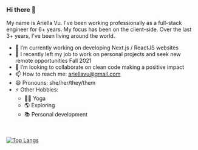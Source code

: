 ### Hi there 👋

My name is Ariella Vu. I've been working professionally as a full-stack engineer for 6+ years. My focus has been on the client-side. Over the last 3+ years, I've been living around the world. 

- 🔭 I’m currently working on developing Next.js / ReactJS websites
- 🌱 I recently left my job to work on personal projects and seek new remote opportunities Fall 2021
- 👯 I’m looking to collaborate on clean code making a positive impact
- 📫 How to reach me: ariellavu@gmail.com
- 😄 Pronouns: she/her/they/them
- ⚡ Other Hobbies:
  - 🧘‍♀️ Yoga 
  - 🌎 Exploring
  - 📚 Personal development

<br />
<!-- [![Ariella's GitHub stats](https://github-readme-stats.vercel.app/api?username=ariellanvu&count_private=true&show_icons=true&theme=dracula)
](https://github.com/ariellanvu/github-readme-stats) -->

[![Top Langs](https://github-readme-stats.vercel.app/api/top-langs/?username=ariellanvu&count_private=true&include_all_commits=true&show_icons=true&theme=cobalt)
](https://github.com/ariellanvu/github-readme-stats)


<!--
**ariellanvu/ariellanvu** is a ✨ _special_ ✨ repository because its `README.md` (this file) appears on your GitHub profile.

Here are some ideas to get you started:

- 🔭 I’m currently working on ...
- 🌱 I’m currently learning ...
- 👯 I’m looking to collaborate on ...
- 🤔 I’m looking for help with ...
- 💬 Ask me about ...
- 📫 How to reach me: ...
- 😄 Pronouns: ...
- ⚡ Fun fact: ...
-->
